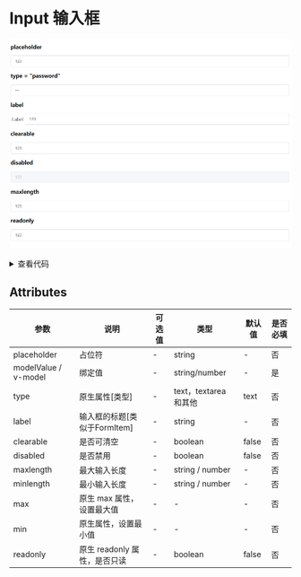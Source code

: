 # Input 输入框

![alt](./../../public/component/input.png)

<details>
<summary>查看代码</summary>

```vue
<template>

  <h3>placeholder</h3>
  <Input v-model="val" placeholder="请输入..." />

  <h3>type = "password"</h3>
  <Input v-model="val" type="password" placeholder="请输入..."/>

  <h3>label</h3>
  <Input v-model="val" label="Label" placeholder="请输入..."/>

  <h3>clearable</h3>
  <Input v-model="val" clearable placeholder="请输入..."/>

  <h3>disabled</h3>
  <Input v-model="val" disabled clearable placeholder="请输入..."/>

  <h3>maxlength</h3>
  <Input v-model="val" maxlength="5" clearable placeholder="请输入..."/>

  <h3>readonly</h3>
  <Input v-model="val" readonly placeholder="请输入..."/>
  
</template>

<script lang="ts" setup>
import { Input,Button } from "zgy-ui";
import { ref } from "vue";

let val = ref<string>("123")

</script>
```

</details>


## Attributes

| 参数| 说明 |可选值|类型|默认值| 是否必填|
|-----| -------|-----|---|-------|----|
| placeholder| 占位符 | - |string | - |否|
| modelValue / v-model| 绑定值 | - |string/number | - |是|
| type| 原生属性[类型] | - |text，textarea 和其他 | text |否|
| label| 输入框的标题[类似于FormItem] | - |string | - |否|
| clearable| 是否可清空 | - |boolean | false |否|
| disabled| 是否禁用 | - |boolean | false |否|
| maxlength| 最大输入长度 | - |string / number | - |否|
| minlength| 最小输入长度 | - |string / number | - |否|
| max| 原生 max 属性，设置最大值 | - |- | - |否|
| min| 原生属性，设置最小值 | - | - | - |否|
| readonly| 原生  readonly 属性，是否只读 | - |boolean| false |否|
